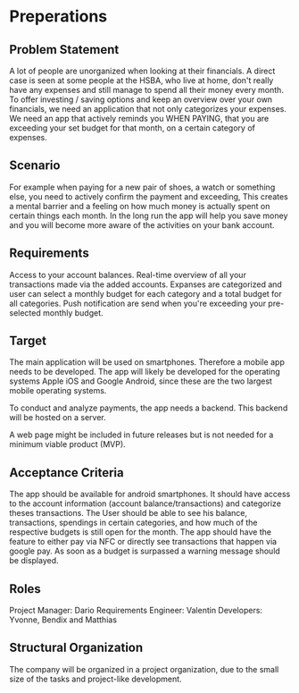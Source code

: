 # Preperations
## Problem Statement
A lot of people are unorganized when looking at their financials. 
A direct case is seen at some people at the HSBA, who live at home, don't really have any expenses and still manage to spend all their money every month.
To offer investing / saving options and keep an overview over your own financials, we need an application that not only categorizes your expenses. 
We need an app that actively reminds you WHEN PAYING, that you are exceeding your set budget for that month, on a certain category of expenses.

## Scenario
For example when paying for a new pair of shoes, a watch or something else, you need to actively confirm the payment and exceeding,
This creates a mental barrier and a feeling on how much money is actually spent on certain things each month. 
In the long run the app will help you save money and you will become more aware of the activities on your bank account.

## Requirements
Access to your account balances. Real-time overview of all your transactions made via the added accounts.
Expanses are categorized and user can select a monthly budget for each category and a total budget for all categories.
Push notification are send when you're exceeding your pre-selected monthly budget.

## Target
The main application will be used on smartphones. Therefore a mobile app needs to be developed. The app will likely be developed for the operating systems Apple iOS and Google Android, since these are the two largest mobile operating systems.

To conduct and analyze payments, the app needs a backend. This backend will be hosted on a server.

A web page might be included in future releases but is not needed for a minimum viable product (MVP).

## Acceptance Criteria
The app should be available for android smartphones. It should have access to the account information (account balance/transactions) and categorize theses transactions. 
The User should be able to see his balance, transactions, spendings in certain categories, and how much of the respective budgets is still open for the month. 
The app should have the feature to either pay via NFC or directly see transactions that happen via google pay. 
As soon as a budget is surpassed a warning message should be displayed.

## Roles
Project Manager: Dario
Requirements Engineer: Valentin
Developers: Yvonne, Bendix and Matthias

## Structural Organization
The company will be organized in a project organization, due to the small size of the tasks and project-like development.
